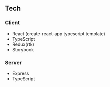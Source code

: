 ## Tech

### Client

- React (create-react-app typescript template)
- TypeScript
- Redux(rtk)
- Storybook

### Server
- Express
- TypeScript
